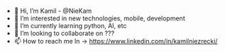 - 👋 Hi, I’m Kamil - @NieKam
- 👀 I’m interested in new technologies, mobile, development
- 🌱 I’m currently learning python, AI, etc
- 💞️ I’m looking to collaborate on ???
- 📫 How to reach me ln -> https://www.linkedin.com/in/kamilniezrecki/

<!---
NieKam/NieKam is a ✨ special ✨ repository because its `README.md` (this file) appears on your GitHub profile.
You can click the Preview link to take a look at your changes.
--->
